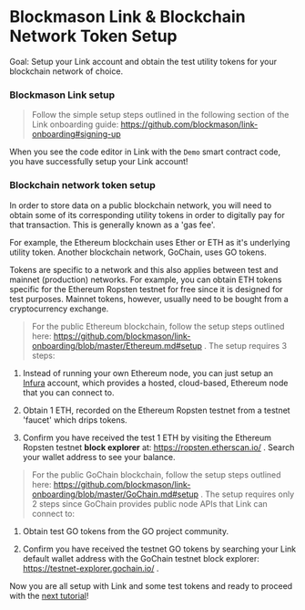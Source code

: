 # Blockmason Link & Blockchain Network Token Setup
Goal: Setup your Link account and obtain the test utility tokens for your blockchain network of choice. 

### Blockmason Link setup

> Follow the simple setup steps outlined in the following section of the Link onboarding guide: https://github.com/blockmason/link-onboarding#signing-up

When you see the code editor in Link with the `Demo` smart contract code, you have successfully setup your Link account!

### Blockchain network token setup
In order to store data on a public blockchain network, you will need to obtain some of its corresponding utility tokens in order to digitally pay for that transaction. This is generally known as a 'gas fee'.

For example, the Ethereum blockchain uses Ether or ETH as it's underlying utility token. Another blockchain network, GoChain, uses GO tokens.

Tokens are specific to a network and this also applies between test and mainnet (production) networks. For example, you can obtain ETH tokens specific for the Ethereum Ropsten testnet for free since it is designed for test purposes. Mainnet tokens, however, usually need to be bought from a cryptocurrency exchange.

> For the public Ethereum blockchain, follow the setup steps outlined here: https://github.com/blockmason/link-onboarding/blob/master/Ethereum.md#setup . The setup requires 3 steps:

1. Instead of running your own Ethereum node, you can just setup an [Infura](https://infura.io) account, which provides a hosted, cloud-based, Ethereum node that you can connect to. 

2. Obtain 1 ETH, recorded on the Ethereum Ropsten testnet from a testnet 'faucet' which drips tokens.

3. Confirm you have received the test 1 ETH by visiting the Ethereum Ropsten testnet **block explorer** at: https://ropsten.etherscan.io/ . Search your wallet address to see your balance. 

> For the public GoChain blockchain, follow the setup steps outlined here: https://github.com/blockmason/link-onboarding/blob/master/GoChain.md#setup . The setup requires only 2 steps since GoChain provides public node APIs that Link can connect to:

1. Obtain test GO tokens from the GO project community.

2. Confirm you have received the testnet GO tokens by searching your Link default wallet address with the GoChain testnet block explorer: https://testnet-explorer.gochain.io/ . 

Now you are all setup with Link and some test tokens and ready to proceed with the [next tutorial](https://github.com/blockmason/ecommerce-workshop/blob/master/Tutorial_2/tutorial_2.md)!